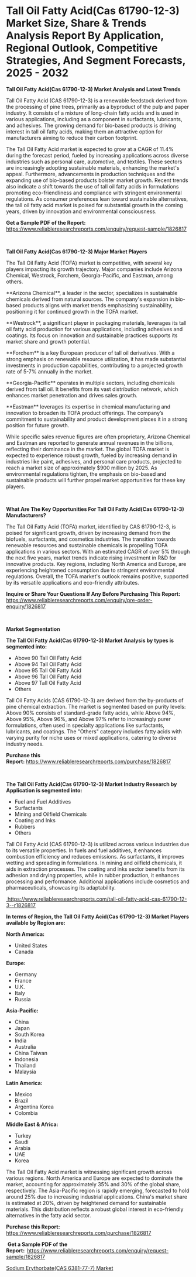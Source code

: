 <p><h1>Tall Oil Fatty Acid(Cas 61790-12-3) Market Size, Share & Trends Analysis Report By Application, Regional Outlook, Competitive Strategies, And Segment Forecasts, 2025 - 2032</h1></p><p><strong>Tall Oil Fatty Acid(Cas 61790-12-3) Market Analysis and Latest Trends</strong></p>
<p><p>Tall Oil Fatty Acid (CAS 61790-12-3) is a renewable feedstock derived from the processing of pine trees, primarily as a byproduct of the pulp and paper industry. It consists of a mixture of long-chain fatty acids and is used in various applications, including as a component in surfactants, lubricants, and adhesives. The growing demand for bio-based products is driving interest in tall oil fatty acids, making them an attractive option for manufacturers aiming to reduce their carbon footprint.</p><p>The Tall Oil Fatty Acid market is expected to grow at a CAGR of 11.4% during the forecast period, fueled by increasing applications across diverse industries such as personal care, automotive, and textiles. These sectors are increasingly adopting sustainable materials, enhancing the market's appeal. Furthermore, advancements in production techniques and the expanding use of bio-based products bolster market growth. Recent trends also indicate a shift towards the use of tall oil fatty acids in formulations promoting eco-friendliness and compliance with stringent environmental regulations. As consumer preferences lean toward sustainable alternatives, the tall oil fatty acid market is poised for substantial growth in the coming years, driven by innovation and environmental consciousness.</p></p>
<p><strong>Get a Sample PDF of the Report:&nbsp;</strong> <a href="https://www.reliableresearchreports.com/enquiry/request-sample/1826817?utm_campaign=2215&utm_medium=2&utm_source=Github&utm_content=ia&utm_term=03042025&utm_id=tall-oil-fatty-acidcas-61790-12-3">https://www.reliableresearchreports.com/enquiry/request-sample/1826817</a></p>
<p>&nbsp;</p>
<p><strong>Tall Oil Fatty Acid(Cas 61790-12-3) Major Market Players</strong></p>
<p><p>The Tall Oil Fatty Acid (TOFA) market is competitive, with several key players impacting its growth trajectory. Major companies include Arizona Chemical, Westrock, Forchem, Georgia-Pacific, and Eastman, among others.</p><p>**Arizona Chemical**, a leader in the sector, specializes in sustainable chemicals derived from natural sources. The company's expansion in bio-based products aligns with market trends emphasizing sustainability, positioning it for continued growth in the TOFA market. </p><p>**Westrock**, a significant player in packaging materials, leverages its tall oil fatty acid production for various applications, including adhesives and coatings. Its focus on innovation and sustainable practices supports its market share and growth potential.</p><p>**Forchem** is a key European producer of tall oil derivatives. With a strong emphasis on renewable resource utilization, it has made substantial investments in production capabilities, contributing to a projected growth rate of 5-7% annually in the market.</p><p>**Georgia-Pacific** operates in multiple sectors, including chemicals derived from tall oil. It benefits from its vast distribution network, which enhances market penetration and drives sales growth. </p><p>**Eastman** leverages its expertise in chemical manufacturing and innovation to broaden its TOFA product offerings. The company’s commitment to sustainability and product development places it in a strong position for future growth.</p><p>While specific sales revenue figures are often proprietary, Arizona Chemical and Eastman are reported to generate annual revenues in the billions, reflecting their dominance in the market. The global TOFA market is expected to experience robust growth, fueled by increasing demand in industries like paint, adhesives, and personal care products, projected to reach a market size of approximately $900 million by 2025. As environmental regulations tighten, the emphasis on bio-based and sustainable products will further propel market opportunities for these key players.</p></p>
<p>&nbsp;</p>
<p><strong>What Are The Key Opportunities For Tall Oil Fatty Acid(Cas 61790-12-3) Manufacturers?</strong></p>
<p><p>The Tall Oil Fatty Acid (TOFA) market, identified by CAS 61790-12-3, is poised for significant growth, driven by increasing demand from the biofuels, surfactants, and cosmetics industries. The transition towards renewable resources and sustainable chemicals is propelling TOFA applications in various sectors. With an estimated CAGR of over 5% through the next five years, market trends indicate rising investment in R&D for innovative products. Key regions, including North America and Europe, are experiencing heightened consumption due to stringent environmental regulations. Overall, the TOFA market's outlook remains positive, supported by its versatile applications and eco-friendly attributes.</p></p>
<p><strong>Inquire or Share Your Questions If Any Before Purchasing This Report:</strong> <a href="https://www.reliableresearchreports.com/enquiry/pre-order-enquiry/1826817?utm_campaign=2215&utm_medium=2&utm_source=Github&utm_content=ia&utm_term=03042025&utm_id=tall-oil-fatty-acidcas-61790-12-3">https://www.reliableresearchreports.com/enquiry/pre-order-enquiry/1826817</a></p>
<p>&nbsp;</p>
<p><strong>Market Segmentation</strong></p>
<p><strong>The Tall Oil Fatty Acid(Cas 61790-12-3) Market Analysis by types is segmented into:</strong></p>
<p><ul><li>Above 90 Tall Oil Fatty Acid</li><li>Above 94 Tall Oil Fatty Acid</li><li>Above 95 Tall Oil Fatty Acid</li><li>Above 96 Tall Oil Fatty Acid</li><li>Above 97 Tall Oil Fatty Acid</li><li>Others</li></ul></p>
<p><p>Tall Oil Fatty Acids (CAS 61790-12-3) are derived from the by-products of pine chemical extraction. The market is segmented based on purity levels: Above 90% consists of standard-grade fatty acids, while Above 94%, Above 95%, Above 96%, and Above 97% refer to increasingly purer formulations, often used in specialty applications like surfactants, lubricants, and coatings. The "Others" category includes fatty acids with varying purity for niche uses or mixed applications, catering to diverse industry needs.</p></p>
<p><strong>Purchase this Report:&nbsp;</strong><a href="https://www.reliableresearchreports.com/purchase/1826817?utm_campaign=2215&utm_medium=2&utm_source=Github&utm_content=ia&utm_term=03042025&utm_id=tall-oil-fatty-acidcas-61790-12-3">https://www.reliableresearchreports.com/purchase/1826817</a></p>
<p>&nbsp;</p>
<p><strong>The Tall Oil Fatty Acid(Cas 61790-12-3) Market Industry Research by Application is segmented into:</strong></p>
<p><ul><li>Fuel and Fuel Additives</li><li>Surfactants</li><li>Mining and Oilfield Chemicals</li><li>Coating and Inks</li><li>Rubbers</li><li>Others</li></ul></p>
<p><p>Tall Oil Fatty Acid (CAS 61790-12-3) is utilized across various industries due to its versatile properties. In fuels and fuel additives, it enhances combustion efficiency and reduces emissions. As surfactants, it improves wetting and spreading in formulations. In mining and oilfield chemicals, it aids in extraction processes. The coating and inks sector benefits from its adhesion and drying properties, while in rubber production, it enhances processing and performance. Additional applications include cosmetics and pharmaceuticals, showcasing its adaptability.</p></p>
<p><a href="https://www.reliableresearchreports.com/tall-oil-fatty-acid-cas-61790-12-3--r1826817?utm_campaign=2215&utm_medium=2&utm_source=Github&utm_content=ia&utm_term=03042025&utm_id=tall-oil-fatty-acidcas-61790-12-3">&nbsp;https://www.reliableresearchreports.com/tall-oil-fatty-acid-cas-61790-12-3--r1826817</a></p>
<p><strong>In terms of Region, the Tall Oil Fatty Acid(Cas 61790-12-3) Market Players available by Region are:</strong></p>
<p>
    <p> <strong> North America: </strong>
        <ul>
            <li>United States</li>
            <li>Canada</li>
        </ul>
        </p> 
    <p> <strong> Europe: </strong>
        <ul>
            <li>Germany</li>
            <li>France</li>
            <li>U.K.</li>
            <li>Italy</li>
            <li>Russia</li>
        </ul>
        </p> 
    <p> <strong> Asia-Pacific: </strong>
        <ul>
            <li>China</li>
            <li>Japan</li>
            <li>South Korea</li>
            <li>India</li>
            <li>Australia</li>
            <li>China Taiwan</li>
            <li>Indonesia</li>
            <li>Thailand</li>
            <li>Malaysia</li>
        </ul>
        </p> 
    <p> <strong> Latin America: </strong>
        <ul>
            <li>Mexico</li>
            <li>Brazil</li>
            <li>Argentina Korea</li>
            <li>Colombia</li>
        </ul>
        </p> 
    <p> <strong> Middle East & Africa: </strong>
        <ul>
            <li>Turkey</li>
            <li>Saudi</li>
            <li>Arabia</li>
            <li>UAE</li>
            <li>Korea</li>
        </ul>
    </p>
    </p>
<p><p>The Tall Oil Fatty Acid market is witnessing significant growth across various regions. North America and Europe are expected to dominate the market, accounting for approximately 35% and 30% of the global share, respectively. The Asia-Pacific region is rapidly emerging, forecasted to hold around 25% due to increasing industrial applications. China's market share is estimated at 20%, driven by heightened demand for sustainable materials. This distribution reflects a robust global interest in eco-friendly alternatives in the fatty acid sector.</p></p>
<p><strong>Purchase this Report: </strong><a href="https://www.reliableresearchreports.com/purchase/1826817?utm_campaign=2215&utm_medium=2&utm_source=Github&utm_content=ia&utm_term=03042025&utm_id=tall-oil-fatty-acidcas-61790-12-3">https://www.reliableresearchreports.com/purchase/1826817</a></p>
<p>&nbsp;<strong>Get a Sample PDF of the Report:&nbsp;&nbsp;</strong><a href="https://www.reliableresearchreports.com/enquiry/request-sample/1826817?utm_campaign=2215&utm_medium=2&utm_source=Github&utm_content=ia&utm_term=03042025&utm_id=tall-oil-fatty-acidcas-61790-12-3">https://www.reliableresearchreports.com/enquiry/request-sample/1826817</a></p>
<p><strong></strong></p>
<p><p><a href="https://github.com/hgf64gh/Market-Research-Report-List-2/blob/main/sodium-erythorbatecas-6381-77-7-market.md?utm_campaign=2215&utm_medium=2&utm_source=Github&utm_content=ia&utm_term=03042025&utm_id=tall-oil-fatty-acidcas-61790-12-3">Sodium Erythorbate(CAS 6381-77-7) Market</a></p></p>